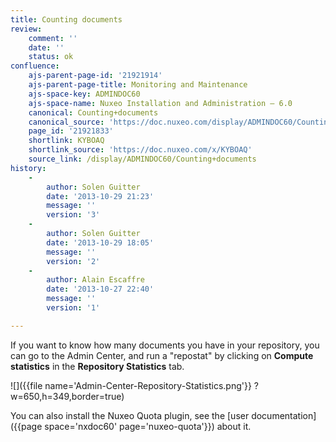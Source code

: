 ```yaml
---
title: Counting documents
review:
    comment: ''
    date: ''
    status: ok
confluence:
    ajs-parent-page-id: '21921914'
    ajs-parent-page-title: Monitoring and Maintenance
    ajs-space-key: ADMINDOC60
    ajs-space-name: Nuxeo Installation and Administration — 6.0
    canonical: Counting+documents
    canonical_source: 'https://doc.nuxeo.com/display/ADMINDOC60/Counting+documents'
    page_id: '21921833'
    shortlink: KYBOAQ
    shortlink_source: 'https://doc.nuxeo.com/x/KYBOAQ'
    source_link: /display/ADMINDOC60/Counting+documents
history:
    - 
        author: Solen Guitter
        date: '2013-10-29 21:23'
        message: ''
        version: '3'
    - 
        author: Solen Guitter
        date: '2013-10-29 18:05'
        message: ''
        version: '2'
    - 
        author: Alain Escaffre
        date: '2013-10-27 22:40'
        message: ''
        version: '1'

---
```

If you want to know how many documents you have in your repository, you can go to the Admin Center, and run a "repostat" by clicking on **Compute statistics** in the **Repository Statistics** tab.

![]({{file name='Admin-Center-Repository-Statistics.png'}} ?w=650,h=349,border=true)

You can also install the Nuxeo Quota plugin, see the [user documentation]({{page space='nxdoc60' page='nuxeo-quota'}}) about it.